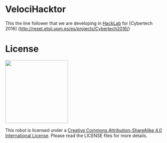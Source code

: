 # VelociHacktor

This the line follower that we are developing in [HackLab](http://hacklabupm.bq.com/doku.php?id=start) for [Cybertech 2016] (http://reset.etsii.upm.es/es/projects/Cybertech2016/)

# License 

<img src="images/by-sa.png" width="200" align = "center">

This robot is licensed under a [Creative Commons Attribution-ShareAlike 4.0 International License](http://creativecommons.org/licenses/by-sa/4.0/). Please read the LICENSE files for more details.
